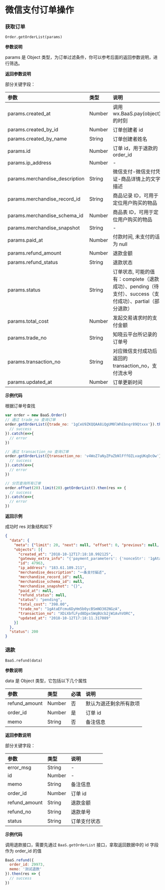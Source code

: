 # 微信支付订单操作

### 获取订单

`Order.getOrderList(params)`

**参数说明**

params 是 Object 类型，为订单过滤条件，你可以参考后面的返回参数说明，进行筛选。

**返回参数说明**

部分关键字段：

| 参数                            | 类型    | 说明 |
| :----------------------------- | :----- | :-- |
| params.created_at              | Number | 调用 wx.BaaS.pay(object) 的时刻 |
| params.created_by_id           | Number | 订单创建者 id |
| params.created_by_name         | String | 订单创建者姓名 |
| params.id                      | Number | 订单 id，用于退款的 order_id |
| params.ip_address              | Number | - |
| params.merchandise_description | String | 微信支付-微信支付凭证-商品详情上的文字描述 |
| params.merchandise_record_id   | String | 商品记录 ID，可用于定位用户购买的物品 |
| params.merchandise_schema_id   | Number | 商品表 ID，可用于定位用户购买的物品 |
| params.merchandise_snapshot    | String | - |
| params.paid_at                 | Number | 付款时间, 未支付的话为 null |
| params.refund_amount           | Number | 退款金额 |
| params.refund_status           | String | 退款状态 |
| params.status                  | String | 订单状态, 可能的值有：complete（退款成功）、pending（待支付）、success（支付成功）、partial（部分退款） |
| params.total_cost              | Number | 发起交易请求时的支付金额 |
| params.trade_no                | String | 知晓云平台所记录的订单号 |
| params.transaction_no          | String | 对应微信支付成功后返回的 transaction_no，支付流水号 |
| params.updated_at              | Number | 订单更新时间 |

**示例代码**

根据订单号查找
```js
var order = new BaaS.Order()
// 通过 trade_no 查询订单
order.getOrderList({trade_no: '1gCeU9ZKQQAA8iQgUM0lWhEbnqr89Qtxxx'}).then(res => {
  // success
}).catch(e=>{
  // error
})

// 通过 transaction_no 查询订单
order.getOrderList({transaction_no: 'v4WoZ7aNyZPaZbNlFffOZLvagUKqDcOw'}).then(res => {
  // success
}).catch(e=>{
  // error
})

// 分页查询所有订单
order.offset(20).limit(20).getOrderList().then(res => {
  // success
}).catch(e=>{
  // error
})
```

**返回示例**

成功时 res 对象结构如下

```json
{
  "data": {
    "meta": {"limit": 20, "next": null, "offset": 0, "previous": null, "total_count": 1},
    "objects": [{
      "created_at": "2018-10-12T17:18:10.992125",
      "gateway_extra_info": "{'payment_parameters': {'nonceStr': '1gAtaFdVpelLBqH1iNu6Drny159aN7CL', 'timeStamp': '1539335891', 'appId': 'xxxxxxxxx', 'signType': 'MD5', 'paySign': '9A9277CEDBE9A47B5A0E4CD664E3A6E9', 'package': 'prepay_id=wx121718113084277cb388281e2112421151'}}",
      "id": 47963,
      "ip_address": "183.61.109.211",
      "merchandise_description": "一条支付描述",
      "merchandise_record_id": null,
      "merchandise_schema_id": null,
      "merchandise_snapshot": "{}",
      "paid_at": null,
      "refund_status": null,
      "status": "pending",
      "total_cost": "398.00",
      "trade_no": "1gAtaEFcmu6DyHm5b0ycBSmNO302NGzA",
      "transaction_no": "XDiXbfLFyd8DpxSWqBUcb2jW1AvhVORC",
      "updated_at": "2018-10-12T17:18:11.317089"
    }]
  },
  "status": 200
}
```

### 退款

`BaaS.refund(data)`

**参数说明**

data 是 Object 类型，它包括以下几个属性

| 参数           | 类型   | 必填 | 说明 |
| :------------ | :----- | :-- | :-- |
| refund_amount | Number | 否  | 默认为退还剩余所有款项  |
| order_id      | Number | 是  | 订单 id |
| memo          | String | 否  | 备注信息 |

**返回参数说明**

部分关键字段：

| 参数           | 类型   | 说明 |
| :------------ | :----- | :-- |
| error_msg     | String | - |
| id            | Number | - |
| memo          | String | 备注信息 |
| order_id      | Number | 订单 id |
| refund_amount | String | 退款金额 |
| refund_no     | String | 退款单号 |
| status        | String | 订单支付状态 |

**示例代码**

调用退款接口，需要先通过 `BaaS.getOrderList` 接口，拿取返回数据中的 id 字段作为 order_id 的值

```js
BaaS.refund({
  order_id: 29973,
  memo: '测试退款'
}).then(res => {
  // success
})
```